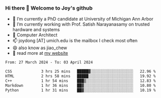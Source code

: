 ### Hi there 👋 Welcome to Joy's github

- 🔭 I’m currently a PhD candidate at University of Michigan Ann Arbor
- 🌱 I’m currently working with Prof. Satish Narayanasamy on trusted hardware and systems
- 👯 Computer Architect
- 📫 joydong [AT] umich.edu is the mailbox I check most often
- 😄 also know as jiao_chew
- 💬 read more at [my website](https://joydddd.github.io/)
<!--START_SECTION:waka-->

```txt
From: 27 March 2024 - To: 03 April 2024

CSS             3 hrs 25 mins   █████▓░░░░░░░░░░░░░░░░░░░   22.96 %
HTML            2 hrs 58 mins   █████░░░░░░░░░░░░░░░░░░░░   19.92 %
C++             1 hr 54 mins    ███▒░░░░░░░░░░░░░░░░░░░░░   12.83 %
Markdown        1 hr 36 mins    ██▓░░░░░░░░░░░░░░░░░░░░░░   10.80 %
Python          1 hr 31 mins    ██▓░░░░░░░░░░░░░░░░░░░░░░   10.19 %
```

<!--END_SECTION:waka-->
